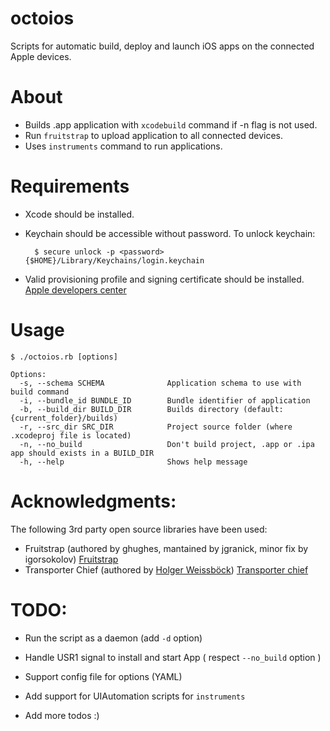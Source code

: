 octoios
=======

Scripts for automatic build, deploy and launch iOS apps on the connected Apple devices.

# About

- Builds .app application with `xcodebuild` command if -n flag is not used.
- Run `fruitstrap` to upload application to all connected devices.
- Uses `instruments` command to run applications.

# Requirements

- Xcode should be installed.
- Keychain should be accessible without password. To unlock keychain:

        $ secure unlock -p <password> {$HOME}/Library/Keychains/login.keychain

- Valid provisioning profile and signing certificate should be installed. [Apple developers center](https://developer.apple.com/ "Apple developers center")

# Usage

    $ ./octoios.rb [options]

    Options:
      -s, --schema SCHEMA              Application schema to use with build command
      -i, --bundle_id BUNDLE_ID        Bundle identifier of application
      -b, --build_dir BUILD_DIR        Builds directory (default: {current_folder}/builds)
      -r, --src_dir SRC_DIR            Project source folder (where .xcodeproj file is located)
      -n, --no_build                   Don't build project, .app or .ipa app should exists in a BUILD_DIR
      -h, --help                       Shows help message

# Acknowledgments:


The following 3rd party open source libraries have been used:


- Fruitstrap (authored by ghughes, mantained by jgranick, minor fix by igorsokolov) [Fruitstrap](https://github.com/igorsokolov/fruitstrap)
- Transporter Chief (authored by [Holger Weissböck](http://gamua.com/blog/2012/03/how-to-deploy-ios-apps-to-the-iphone-via-the-command-line/)) [Transporter chief](https://gist.github.com/3096433)

# TODO:

- Run the script as a daemon (add `-d` option)
- Handle USR1 signal to install and start App ( respect `--no_build` option )
- Support config file for options (YAML)
- Add support for UIAutomation scripts for `instruments`

- Add more todos :)